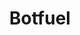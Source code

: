 ---
blog: https://medium.com/botfuel
codehost: https://github.com/https://github.com/Botfuel
facebook: https://facebook.com/botfuel
linkedin: https://linkedin.com/company/10593826
logohandle: botfuelio
sort: botfuel
title: Botfuel
twitter: https://x.com/botfuel
website: https://www.botfuel.io/en
---
